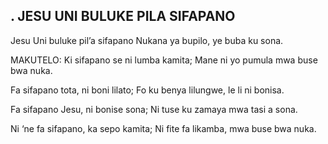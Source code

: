 ## . JESU UNI BULUKE PILA SIFAPANO

Jesu Uni buluke pil’a sifapano
Nukana ya bupilo, ye buba ku sona.

MAKUTELO:
Ki sifapano se ni lumba kamita;
Mane ni yo pumula mwa buse bwa nuka.


Fa sifapano tota, ni boni lilato;
Fo ku benya lilungwe, le li ni bonisa.


Fa sifapano Jesu, ni bonise sona;
Ni tuse ku zamaya mwa tasi a sona.


Ni ‘ne fa sifapano, ka sepo kamita;
Ni fite fa likamba, mwa buse bwa nuka.



